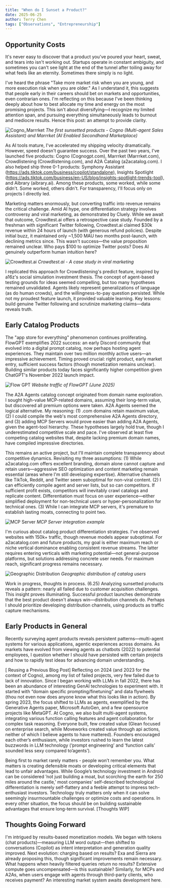 ```yaml
---
title: "When do I Sunset a Product?"
date: 2025-06-25
author: Terry Chen
tags: ["Observations", "Entrepreneurship"]
---
```


## Opportunity Costs

It's never easy to discover that a product you've poured your heart, sweat, and tears into isn't working out. Startups operate in constant ambiguity, and sometimes you can't see light at the end of the tunnel after toiling away for what feels like an eternity. Sometimes there simply is no light.

I've heard the phrase "Take more market risk when you are young, and more execution risk when you are older." As I understand it, this suggests that people early in their careers should bet on markets and opportunities, even contrarian ones. I'm reflecting on this because I've been thinking deeply about how to best allocate my time and energy on the most promising projects. This isn't about diversifying—I recognize my limited attention span, and pursuing everything simultaneously leads to burnout and mediocre results. Hence this post: an attempt to provide clarity.

![Cogno_Marrrket](/images/posts/sunsetting_projects/cogno_marrrket.png)
*The first sunsetted products - Cogno (Multi-agent Sales Assistant) and Marrrket (AI Enabled Secondhand Marketplace)*

As AI tools mature, I've accelerated my shipping velocity dramatically. However, speed doesn't guarantee success. Over the past two years, I've launched five products: Cogno (Cognogpt.com), Marrrket (Marrrket.com), Crowdlistening (Crowdlistening.com), and A2A Catalog (a2acatalog.com). I also helped ship three 0-1 products: Symphony Assistant (https://ads.tiktok.com/business/copilot/standalone), Insights Spotlight (https://ads.tiktok.com/business/en-US/blog/insights-spotlight-trends-tool), and Aibrary (aibrary.ai). Among these products, some worked, while some didn't. Some worked, others didn't. For transparency, I'll focus only on projects I directly led.

Marketing matters enormously, but converting traffic into revenue remains the critical challenge. Amid AI hype, one differentiation strategy involves controversy and viral marketing, as demonstrated by Cluely. While we await that outcome, Crowdtest.ai offers a retrospective case study. Founded by a freshman with significant Twitter following, Crowdtest.ai claimed $30k revenue within 24 hours of launch (with generous refund policies). Despite initial buzz, it maintained only ~1,500 MAU two months post-launch, with declining metrics since. This wasn't success—the value proposition remained unclear. Who pays $100 to optimize Twitter posts? Does AI genuinely outperform human intuition here?

![Crowdtest.ai](/images/posts/sunsetting_projects/crowdtest.png)
*Crowdtest.ai - A case study in viral marketing*

I replicated this approach for Crowdlistening's predict feature, inspired by a16z's social simulation investment thesis. The concept of agent-based testing grounds for ideas seemed compelling, but too many hypotheses remained unvalidated. Agents likely represent generalizations of language (as do human crowds), and the willingness-to-pay question persisted. While not my proudest feature launch, it provided valuable learning. Key lessons: build genuine Twitter following and scrutinize marketing claims—data reveals truth.

## Early Catalog Products 

The "app store for everything" phenomenon continues proliferating. FlowGPT exemplifies 2022 success: an early Discord community that evolved into a digital prompt catalog, now perhaps hosting agent experiences. They maintain over two million monthly active users—an impressive achievement. Timing proved crucial: right product, early market entry, sufficient success factors (though monetization remains unclear). Building similar products today faces significantly higher competition given ChatGPT's November 2022 launch impact.

![Flow GPT](/images/posts/sunsetting_projects/flow_gpt.png)
*Website traffic of FlowGPT (June 2025)*

The A2A Agents catalog concept originated from domain name exploration. I sought high-value MCP-related domains, assuming their long-term value, but discovered all premium options were taken. A2A Agents seemed the logical alternative. My reasoning: (1) .com domains retain maximum value, (2) I could compile the web's most comprehensive A2A Agents directory, and (3) adding MCP Servers would prove easier than adding A2A Agents, given the agent-tool hierarchy. These hypotheses largely hold true, though I underestimated competitive scale and pace. I've observed at least five competing catalog websites that, despite lacking premium domain names, have compiled impressive directories.

This remains an active project, but I'll maintain complete transparency about competitive dynamics. Revisiting my three assumptions: (1) While a2acatalog.com offers excellent branding, domain alone cannot capture and retain users—aggressive SEO optimization and content marketing remain essential (areas where I'm still developing expertise). Alternative channels like TikTok, Reddit, and Twitter seem suboptimal for non-viral content. (2) I can efficiently compile agent and server lists, but so can competitors. If sufficient profit exists, competitors will inevitably crawl catalogs and replicate content. Differentiation must focus on user experience—either simplified deployment for non-technical users or hyper-personalization for technical ones. (3) While I can integrate MCP servers, it's premature to establish lasting moats, connecting to point two.

![MCP Server](/images/posts/sunsetting_projects/mcp_server.png)
*MCP Server integration example*

I'm curious about catalog product differentiation strategies. I've observed websites with 150k+ traffic, though revenue models appear suboptimal. For a2acatalog.com and future products, my goal is either maximum reach or niche vertical dominance enabling consistent revenue streams. The latter requires entering verticals with marketing potential—not general-purpose platforms, but solutions addressing concrete user needs. For maximum reach, significant progress remains necessary.

![Geographic Distribution](/images/posts/sunsetting_projects/geo_distribution.png)
*Geographic distribution of catalog users*

Work in progress, thoughts in process. (6.25) Analyzing sunsetted products reveals a pattern: nearly all failed due to customer acquisition challenges. This insight proves illuminating. Successful product launches demonstrate that the best product doesn't always win—distribution channels do. Perhaps I should prioritize developing distribution channels, using products as traffic capture mechanisms.

## Early Products in General 

Recently surveying agent products reveals persistent patterns—multi-agent systems for various applications, agentic experiences across domains. As markets have evolved from viewing agents as chatbots (2022) to potential employees, I question whether I should have persisted with certain projects and how to rapidly test ideas for advancing domain understanding.

[ Reusing a Previous Blog Post] Reflecting on 2024 (and 2023 for the context of Cogno), among my list of failed projects, very few failed due to lack of innovation. Since I began working with LLMs in fall 2022, there has been an abundance of interesting GenAI technologies to experiment with. It started with “domain specific prompting/finetuning” and data flywheels (thou not even now does anyone know what this looks like in action). By spring 2023, the focus shifted to LLMs as agents, exemplified by the Generative Agents paper, Microsoft AutoGen, and a few opensource projects like MetaGPT. At Cogno, we also built multi-agent systems, integrating various function calling features and agent collaboration for complex task reasoning. Everyone built, few created value (Glean focused on enterprise search, while Moveworks created value through api actions, neither of which I believe agents to have mattered). Founders encouraged each other’s enthusiasm, while investors rushed to learn the latest buzzwords in LLM technology (‘prompt engineering’ and ‘function calls’ sounded less sexy compared to’agents’).

Being first to market rarely matters - people won’t remember you. What matters is creating defensible moats or developing critical elements that lead to unfair advantages. While Google’s technology investment in Android can be considered ’not just building a moat, but scorching the earth for 250 miles around the castle,’ most companies’ self-described technological differentiation is merely self-flattery and a feeble attempt to impress tech-enthusiast investors. Technology truly matters only when it can solve seemingly insurmountable challenges or optimize costs and operations. In every other situation, the focus should be on building sustainable advantages that ensure long-term survival. [Thoughts WIP]

## Thoughts Going Forward

I'm intrigued by results-based monetization models. We began with tokens (chat products)—measuring LLM word output—then shifted to conversations (Copilot) as intent interpretation and generation quality improved. Next evolution: charging based on results? Exa and Sierra are already proposing this, though significant improvements remain necessary. What happens when heavily filtered queries return no results? Extensive compute goes uncompensated—is this sustainable? Similarly, for MCPs and A2As, when users engage with agents through third-party clients, who receives payment? An interesting market system awaits development here.
